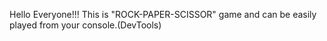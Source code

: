 Hello Everyone!!!
This is "ROCK-PAPER-SCISSOR" game and can be easily played from your console.(DevTools)
